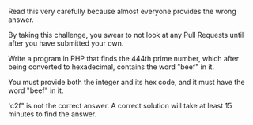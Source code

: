 Read this very carefully because almost everyone provides the wrong answer. 

By taking this challenge, you swear to not look at any Pull Requests until after you have submitted your own.

Write a program in PHP that finds the 444th prime number, which after being converted to hexadecimal, contains the word "beef" in it. 

You must provide both the integer and its hex code, and it must have the word "beef" in it. 

'c2f" is not the correct answer. A correct solution will take at least 15 minutes to find the answer.
